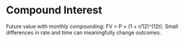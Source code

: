 # Compound Interest
Future value with monthly compounding: FV = P × (1 + r/12)^(12t).
Small differences in rate and time can meaningfully change outcomes.
